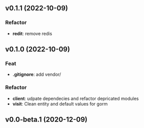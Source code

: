 ## v0.1.1 (2022-10-09)

### Refactor

- **redit**: remove redis

## v0.1.0 (2022-10-09)

### Feat

- **.gitignore**: add vendor/

### Refactor

- **client**: udpate dependecies and refactor depricated modules
- **visit**: Clean entity and default values for gorm

## v0.0-beta.1 (2020-12-09)
